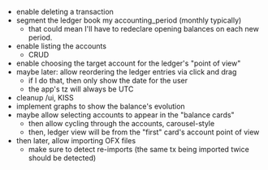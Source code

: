 - enable deleting a transaction
- segment the ledger book my accounting_period (monthly typically)
  - that could mean I'll have to redeclare opening balances on each new period.
- enable listing the accounts
  - CRUD
- enable choosing the target account for the ledger's "point of view"
- maybe later: allow reordering the ledger entries via click and drag
  - if I do that, then only show the date for the user
  - the app's tz will always be UTC
- cleanup /ui, KISS
- implement graphs to show the balance's evolution
- maybe allow selecting accounts to appear in the "balance cards"
  - then allow cycling through the accounts, carousel-style
  - then, ledger view will be from the "first" card's account point of view
- then later, allow importing OFX files
  - make sure to detect re-imports (the same tx being imported twice should be
    detected)
